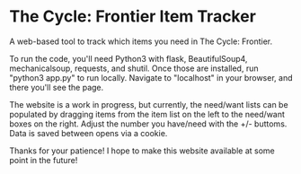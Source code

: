# The Cycle: Frontier Item Tracker
A web-based tool to track which items you need in The Cycle: Frontier.

To run the code, you'll need Python3 with flask, BeautifulSoup4, mechanicalsoup, requests, and shutil.
Once those are installed, run "python3 app.py" to run locally.
Navigate to "localhost" in your browser, and there you'll see the page.

The website is a work in progress, but currently, the need/want lists can be populated by dragging items from the item list on the left to the need/want boxes on the right. Adjust the number you have/need with the +/- buttoms. Data is saved between opens via a cookie.

Thanks for your patience! I hope to make this website available at some point in the future!
